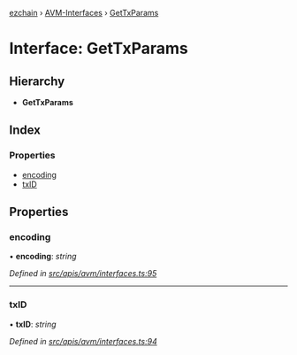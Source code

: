 [ezchain](../README.md) › [AVM-Interfaces](../modules/avm_interfaces.md) › [GetTxParams](avm_interfaces.gettxparams.md)

# Interface: GetTxParams

## Hierarchy

* **GetTxParams**

## Index

### Properties

* [encoding](avm_interfaces.gettxparams.md#encoding)
* [txID](avm_interfaces.gettxparams.md#txid)

## Properties

###  encoding

• **encoding**: *string*

*Defined in [src/apis/avm/interfaces.ts:95](https://github.com/EZChain-core/ezchainjs/blob/5511161/src/apis/avm/interfaces.ts#L95)*

___

###  txID

• **txID**: *string*

*Defined in [src/apis/avm/interfaces.ts:94](https://github.com/EZChain-core/ezchainjs/blob/5511161/src/apis/avm/interfaces.ts#L94)*
